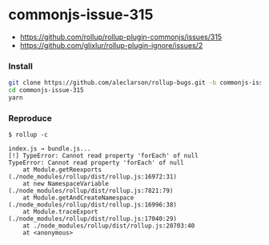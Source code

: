 # commonjs-issue-315

- https://github.com/rollup/rollup-plugin-commonjs/issues/315
- https://github.com/glixlur/rollup-plugin-ignore/issues/2

### Install
```sh
git clone https://github.com/aleclarson/rollup-bugs.git -b commonjs-issue-315 commonjs-issue-315
cd commonjs-issue-315
yarn
```

### Reproduce
```
$ rollup -c

index.js → bundle.js...
[!] TypeError: Cannot read property 'forEach' of null
TypeError: Cannot read property 'forEach' of null
    at Module.getReexports (./node_modules/rollup/dist/rollup.js:16972:31)
    at new NamespaceVariable (./node_modules/rollup/dist/rollup.js:7821:79)
    at Module.getAndCreateNamespace (./node_modules/rollup/dist/rollup.js:16996:38)
    at Module.traceExport (./node_modules/rollup/dist/rollup.js:17040:29)
    at ./node_modules/rollup/dist/rollup.js:20703:40
    at <anonymous>
```
